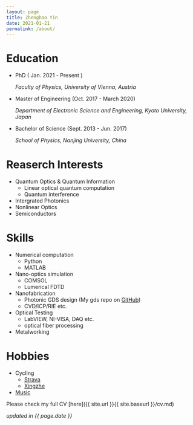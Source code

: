 ```yaml
---
layout: page
title: Zhenghao Yin
date: 2021-01-21
permalink: /about/
---    
```


# Education
  - PhD ( Jan. 2021 - Present ) 

    *Faculty of Physics, University of Vienna, Austria*

  - Master of Engineering (Oct. 2017 - March 2020) 

    *Department of Electronic Science and Engineering, Kyoto University, Japan*
  
  - Bachelor of Science (Sept. 2013 - Jun. 2017)
    
    *School of Physics, Nanjing University, China*

# Reaserch Interests

  - Quantum Optics & Quantum Information
    - Linear optical quantum computation
    - Quantum interference
  - Intergrated Photonics
  - Nonlinear Optics
  - Semiconductors

# Skills
  - Numerical computation
    - Python
    - MATLAB
  - Nano-optics simulation
    - COMSOL
    - Lumerical FDTD
  - Nanofabrication
	  - Photonic GDS design (My gds repo on [GitHub](https://github.com/fibomat/gds))
	  - CVD/ICP/RIE etc.
  - Optical Testing
    - LabVIEW, NI-VISA, DAQ etc.
    - optical fiber processing
  - Metalworking

# Hobbies

  - Cycling 
    - [Strava](https://www.strava.com/athletes/12094067) 
    - [Xingzhe](http://www.imxingzhe.com/im/iZm1KJmXedm/)
  - [Music](http://music.163.com/#/user/home?id=34072848)

Please check my full CV [here]({{ site.url }}{{ site.baseurl }}/cv.md)

_updated in {{ page.date }}_


